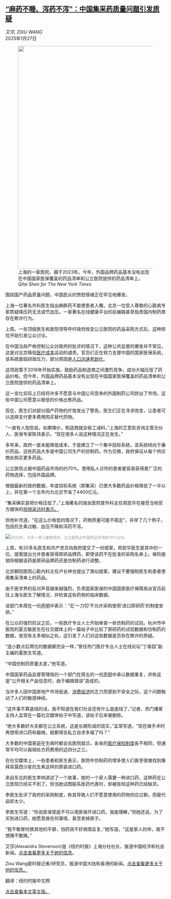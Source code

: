 <!--1738723113000-->
[“麻药不睡、泻药不泻”：中国集采药质量问题引发质疑](https://cn.nytimes.com/china/20250127/china-pharma-drugs/)
------

<address>艾莎, ZIXU WANG</address><time pudate="2025-01-27 10:46:25" datetime="2025-01-27 10:46:25">2025年1月27日</time><figure><img src="https://images.weserv.nl/?url=static01.nyt.com/images/2025/01/24/multimedia/24china-pharma-top-jqvm/24china-pharma-top-jqvm-master1050.jpg" width="1050" height="700"><figcaption>上海的一家医院，摄于2023年。今年，外国品牌药品基本没有出现在中国国家医保覆盖的药品清单和公立医院提供的药品清单上。 <cite>Qilai Shen for The New York Times</cite></figcaption></figure><section><p>围绕国产药品质量问题，中国民众的愤怒情绪正在罕见地爆发。</p><p>上海一位著名外科医生指出麻醉药不能使患者入睡。北京一位受人尊敬的心脏病专家质疑降压药无法调节血压。一家著名在线健康平台的前编辑甚至指责国内制药商存在欺诈行为。</p><p>上周，一些顶级医生和医院领导呼吁政府改变公立医院的药品采购方式后，这种担忧开始引发公众讨论。</p><p>在中国当局严格控制公众对政府的批评的情况下，这种公共监督的爆发并不常见，这是对北京降低<a href="https://cn.nytimes.com/china/20230224/china-health-insurance-protests/">医疗成本</a>运动的谴责。官员们正在努力支撑中国的国家医保系统，该系统面临财政压力，部分原因是<a href="https://cn.nytimes.com/china/20250117/china-population-births-deaths/">人口迅速老龄化</a>。</p><p>这项政策于2018年开始实施，鼓励药品制造商之间激烈竞争，成功大幅压低了药品价格。但今年，外国品牌药品基本没有出现在中国国家医保覆盖的药品清单和公立医院提供的药品清单上。</p><p>这一变化实际上已经将许多不愿意与中国公司竞争的外国制药公司挤出了市场，这些中国公司愿意以极低的价格出售药品。</p><p>现在，医生们对部分国产药物的疗效发出了警告。医生们正在寻求改变，让患者可以选择支付更多费用购买替代药物。</p><p>“一直有人抱怨说，如果降价，制造商就会偷工减料，”上海的艾意凯咨询主管合伙人、医保专家陈玮表示。“现在很多人说这种情况正在发生。”</p><p>多年来，政府一直未能降低成本，于是建立了一个集中招标系统，该系统倾向于廉价药品，这些药品大多是中国公司生产的仿制药。作为交换，政府保证从每个供应商处购买更多药品。</p><p>公立医院占据中国药品市场的约70%。使用私人诊所的患者更容易获得更广泛的药物选择，包括外国品牌。</p><p>根据最新的政府数据，年度招标系统（即集采）已使大多数药品价格降低了一半以上，并在第一个五年内为北京节省了4400亿元。</p><p>“集采确实是把价格压低了，”上海著名的瑞金医院普外科主任郑民华在接受当地官方媒体的<a rel="noopener noreferrer" target="_blank" href="https://weibo.com/1918021250/5123125232797751">视频采访时表示。</a></p><p>但他补充道，“在这么价格低的情况下，药物质量可能不稳定”，并举了几个例子，包括抗生素过敏、血压不降和泻药不泻。</p><p><img src="https://images.weserv.nl/?url=static01.nyt.com/images/2025/01/24/multimedia/00China-Pharma-02-ltzf/00China-Pharma-02-ltzf-master1050.jpg"><small style="color: #999;">2023年，北京一家儿童医院外。公立医院占中国药品市场的70%左右。</small></p><p>上周，有20多名医生和共产党员向政府提交了一份提案，郑民华医生是其中的一位。提案提出允许患者获得原研品牌药，即使该药不在批准的采购名单上。保险报销将根据该药是原研品牌药还是仿制药进行调整。</p><p>北京朝阳医院心脏内科主任卢长林也提出了类似提案，建议不要强制医生和患者使用集采清单上的药品。</p><p>由于医学界的反对声音越来越强烈，负责国家医保的中国国家医疗保障局派官员前往上海与医生了解情况，并检查这些药物的临床数据。</p><p>该部门本周在一份<a rel="noopener noreferrer" target="_blank" href="https://www.nhsa.gov.cn/art/2025/1/20/art_14_15515.html">声明</a>中表示：“无‘一刀切’不允许采购使用‘进口原研药’的制度安排。”</p><p>在公众的强烈抗议之后，一些医疗专业人士开始审查一些仿制药的试验。杭州市中医院的夏志敏医生在社交媒体上的一篇帖子中比较了原研药的试验数据和仿制药的数据，发现有太多相似之处，这引发了人们对这些数据是否存在欺诈的质疑。</p><p>“连小数点后两位的数据都完全一样，”曾任热门医疗专业人士在线论坛“丁香园”副主编的夏医生写道。</p><p>“中国仿制药质量太差，”他写道。</p><p>中国国家药品监督管理局的一个部门在周五的一份<a rel="noopener noreferrer" target="_blank" href="https://www.cde.org.cn/main/news/viewInfoCommon/f92fcf6971048f926fca844234dbf4e8">声明</a>中承认数据重复，并称这是“公开相关产品信息时，由于编辑错误”造成的。</p><p>当许多人因中国房地产市场低迷、<a href="https://cn.nytimes.com/business/20250117/china-economy-2024-gdp/">消费经济</a>的乏力而感到不安全之际，这个问题触动了人们的敏感神经。</p><p>“这件事不算底线的话，我不知道在我们社会还有什么是底线了，”记者、热门播客主持人孟常在一篇社交媒体帖子中写道，该帖子后来被删除。</p><p>“绝大多数好大夫都在公立系统，这是长期形成的现实，”孟常写道。“现在做手术时再想用进口药和器械，就都得去私立自求多福了吗？”</p><p>大多数的中国家庭在生病时都会去医院就诊。各省的<a href="https://cn.nytimes.com/business/20230224/china-health-insurance-explained/" title="Link: https://cn.nytimes.com/business/20230224/china-health-insurance-explained/">医疗保险制度</a>各不相同，但通常平均可以报销处方药费用的近四分之三。</p><p>在社交媒体上，一些患者和医生表示，医院中仿制药的增多使人们甚至很难找到像拜耳莫西沙星抗生素这样的原装进口药。</p><p>来自东北的医生李响讲述了一个故事，她的一个家人需要一种进口药，这种药在公立医院已经买不到了。但当她试图联系医药代表时，却被告知这种药已经缺货。</p><p>李医生批评了政府的采购制度，称其导致人们不愿意使用的药物供应过剩，而替代品却太少。</p><p>李医生写道：“你说医保穿底不可以用医保开进口药，我能理解，”但她还说，为了买到进口药，她愿意做任何事情，甚至卖掉房子。</p><p>“我不敢冒险换其他的平替，怕药效不好病情反复，”她写道。“这是家人的命，我不想赌不敢赌。”</p></section><footer><p>艾莎(Alexandra Stevenson)是《纽约时报》上海分社社长，报道中国经济和社会新闻。<a rel="nofollow" target="_blank" href="https://www.nytimes.com/by/alexandra-stevenson">点击查看更多关于她的信息</a>。</p><p>Zixu Wang是时报记者/研究员，报道中国大陆和香港的新闻。<a rel="nofollow" target="_blank" href="https://www.nytimes.com/by/zixu-wang">点击查看更多关于他的信息。</a></p><p>翻译：纽约时报中文网</p><a rel="nofollow" target="_blank" href="https://www.nytimes.com/2025/01/25/business/china-pharma-drugs.html">点击查看本文英文版。</a></footer>
